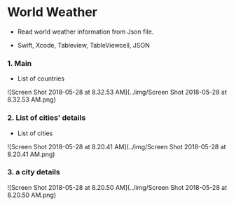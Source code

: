 # World Weather 

- Read world weather information from Json file.

- Swift, Xcode, Tableview, TableViewcell, JSON

  

### 1. Main

- List of countries

![Screen Shot 2018-05-28 at 8.32.53 AM](../img/Screen Shot 2018-05-28 at 8.32.53 AM.png)



### 2. List of cities' details 

- List of cities

![Screen Shot 2018-05-28 at 8.20.41 AM](../img/Screen Shot 2018-05-28 at 8.20.41 AM.png)



### 3. a city details

![Screen Shot 2018-05-28 at 8.20.50 AM](../img/Screen Shot 2018-05-28 at 8.20.50 AM.png)



